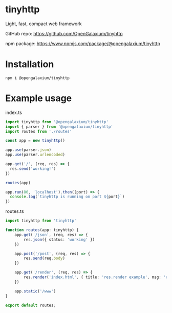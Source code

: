 # tinyhttp
Light, fast, compact web framework

GitHub repo: https://github.com/OpenGalaxium/tinyhttp

npm package: https://www.npmjs.com/package/@opengalaxium/tinyhttp

# Installation
```console
npm i @opengalaxium/tinyhttp
```

# Example usage
index.ts
```ts
import tinyhttp from '@opengalaxium/tinyhttp'
import { parser } from '@opengalaxium/tinyhttp'
import routes from './routes'

const app = new tinyhttp()

app.use(parser.json)
app.use(parser.urlencoded)

app.get('/', (req, res) => {
  res.send('working!')
})

routes(app)

app.run(80, 'localhost').then((port) => {
  console.log(`tinyhttp is running on port ${port}`)
})
```

routes.ts
```ts
import tinyhttp from 'tinyhttp'

function routes(app: tinyhttp) {
    app.get('/json', (req, res) => {
        res.json({ status: 'working' })
    })

    app.post('/post', (req, res) => {
        res.send(req.body)
    })

    app.get('/render', (req, res) => {
        res.render('index.html', { title: 'res.render example', msg: 'render' })
    })

    app.static('/www')
}

export default routes;
```
